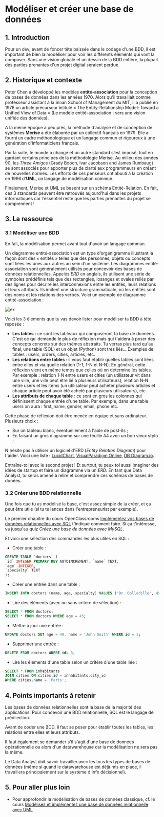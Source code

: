 # Modéliser et créer une base de données

## 1. Introduction
Pour un dev, avant de foncer tête baissée dans le codage d'une BDD, il est important de bien la modéliser pour voir les différents éléments qui vont la composer. Sans une vision globale et un dessin de la BDD entière, la plupart des parties prenantes d'un projet digital seraient perdue.

## 2. Historique et contexte
Peter Chen a développé les modèles **entité-association** pour la conception de bases de données dans les années 1970. Alors qu'il travaillait comme professeur assistant à la Sloan School of Management du MIT, il a publié en 1976 un article précurseur intitulé « The Entity-Relationship Model: Toward a Unified View of Data » (Le modèle entité-association : vers une vision unifiée des données).

A la même époque à peu près, la méthode d'analyse et de conception de systèmes **Merise** a été élaborée par un collectif français en 1979. Elle a fourni un cadre méthodologique et un langage commun et rigoureux à une génération d'informaticiens français.

Par la suite, le monde a changé et un autre standard s’est imposé, tout en gardant certains principes de la méthodologie Merise. Au milieu des années 90, les *Three Amigos* (Grady Booch, Ivar Jacobson and James Rumbaug) se sont associés pour apporter plus de clarté aux programmeurs en créant de nouvelles normes. Les efforts de ces penseurs ont abouti à la création en 1996 d'**UML**, un langage de modélisation commun.

Finalement, Merise et UML se basent sur un schéma Entité-Relation. En fait, ces 3 standards peuvent être retrouvés aujourd'hui dans les projets informatiques car l'essentiel reste que les parties prenantes du projet se comprennent ! 

## 3. La ressource

### 3.1 Modéliser une BDD

En fait, la modélisation permet avant tout d'avoir un langage commun. 

Un diagramme entité-association est un type d'organigramme illustrant la façon dont des « entités » telles que des personnes, objets ou concepts sont liées les unes aux autres au sein d'un système. Les diagrammes entité-association sont généralement utilisés pour concevoir des bases de données relationnelles. Appelés *ERD* en anglais, ils utilisent une série de symboles prédéfinis tels que des rectangles, losanges et ovales reliés par des lignes pour décrire les interconnexions entre les entités, leurs relations et leurs attributs. Ils imitent une structure grammaticale, où les entités sont des noms et les relations des verbes. Voici un exemple de diagramme entité-association :

![ex](https://d2slcw3kip6qmk.cloudfront.net/marketing/pages/i18n/fr/ER-diagram-images/Exemple-de-diagramme-entite-association-de-base-dedonnees.png)

Voici les 3 éléments que tu vas devoir lister pour modéliser ta BDD à tête reposée :
- **Les tables** : ce sont les tableaux qui composeront ta base de données. C'est ce qui demande le plus de réflexion mais qui t'aidera à poser des concepts concrets sur des thèmes abstraits. Tu verras plus tard qu'au final, une table (SQL) et un objet (Python) sont très liés... Exemples de tables : users, orders, cities, articles, etc.
- **Les relations entre tables** : il vous faut établir quelles tables sont liées entre elles et via quelle relation (1-1, 1-N et N-N). En général, cette réflexion vient en même temps que celles où on détermine les tables. Par exemple : relation 1-N entre users et cities (un utilisateur vit dans une ville, une ville peut être lié à plusieurs utilisateurs), relation N-N entre users et les items (un utilisateur peut acheter plusieurs articles et chaque article peut avoir été acheté par plusieurs utilisateurs), etc.
- **Les attributs de chaque table** : ce sont en gros les colonnes qui définissent chaque entrée d'une table. Par exemple, dans une table users on aura : first_name, gender, email, phone etc.

Cette phase de réflexion doit être menée en équipe et sans ordinateur. Plusieurs choix :
- Sur un tableau blanc, éventuellement à l'aide de post-its ;
- En faisant un gros diagramme sur une feuille A4 avec un bon vieux stylo ;

N'hésite pas à utiliser un logiciel d'ERD (*Entity Relation Diagram*) pour t'aider. Voici une liste :
[LucidChart](https://www.lucidchart.com/),
[VisualParadigm Online](https://online.visual-paradigm.com/fr/),
[DB Diagram.io](https://dbdiagram.io/d).

Entraîne-toi avec le second projet ! Et surtout, tu peux toi aussi imaginer des idées de startup et faire un diagramme via un *ERD*. En tant que Data Analyst, tu seras amené à relire et comprendre ces schémas de bases de donées. 


### 3.2 Créer une BDD relationnelle

Une fois que tu as modélisé la base, c'est assez simple de la créer, et ça peut être utile (si tu te lances dans l'entrepreneuriat par exemple).

Le premier chapitre du cours OpenClassrooms [Implémentez vos bases de données relationnelles avec SQL](https://openclassrooms.com/fr/courses/6971126-implementez-vos-bases-de-donnees-relationnelles-avec-sql) t'indique comment faire. Si ça t'intéresse, va jusqu'au quiz *Créez une base de données avec MySQL*. 

Et voici une sélection des commandes les plus utiles en SQL :

- Créer une table :
```sql
CREATE TABLE `doctors` (
`id` INTEGER PRIMARY KEY AUTOINCREMENT, `name` TEXT,
`age` INTEGER,
`specialty` TEXT
);
```

- Créer une entrée dans une table :
```sql
INSERT INTO doctors (name, age, specialty) VALUES ('Dr. Dolladille', 45, 'Dentist');
```

- Lire des éléments (avec ou sans critère de sélection) :
```sql
SELECT * FROM doctors;
SELECT * FROM doctors WHERE age = 45;
```

- Mettre à jour une entrée :
```sql
UPDATE doctors SET age = 40, name = 'John Smith' WHERE id = 3;
```

- Supprimer une entrée :
```sql
DELETE FROM doctors WHERE id= 3;
```

- Lire les éléments d'une table selon un critère d'une table liée :
```sql
SELECT * FROM inhabitants
JOIN cities ON cities.id = inhabitants.city_id
WHERE cities.name = 'Paris';
```


## 4. Points importants à retenir
Les bases de données relationnelles sont la base de la majorité des applications. Pour concevoir une BDD relationnelle, SQL est le langage de prédilection.

Avant de coder une BDD, il faut se poser pour établir toutes les tables, les relations entre elles et leurs attributs. 

Il faut également se demander s'il s'agit d'une base de données opérationnelle ou alors d'un datawarehouse car la modélisation ne sera pas la même. 

Le Data Analyst doit savoir travailler avec les tous les types de bases de données (même si quand le datawarehouse est déjà mis en place, il travaillera principalement sur le système d'info décisionnel). 

## 5. Pour aller plus loin
- Pour approfondir la modélisation de bases de données classique, cf. le cours [Modélisez et implémentez une base de données relationnelle avec UML](https://openclassrooms.com/fr/courses/4055451-modelisez-et-implementez-une-base-de-donnees-relationnelle-avec-uml)
